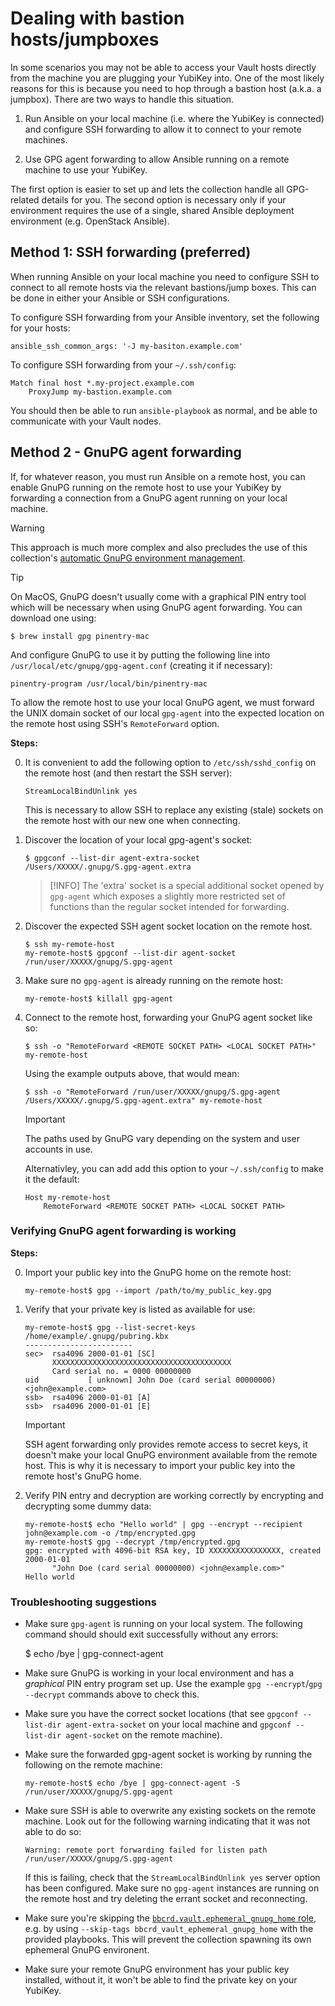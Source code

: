 Dealing with bastion hosts/jumpboxes
====================================

In some scenarios you may not be able to access your Vault hosts directly from
the machine you are plugging your YubiKey into. One of the most likely reasons
for this is because you need to hop through a bastion host (a.k.a. a jumpbox).
There are two ways to handle this situation.

1. Run Ansible on your local machine (i.e. where the YubiKey is connected) and
   configure SSH forwarding to allow it to connect to your remote machines.

2. Use GPG agent forwarding to allow Ansible running on a remote machine to use
   your YubiKey.

The first option is easier to set up and lets the collection handle all
GPG-related details for you. The second option is necessary only if your
environment requires the use of a single, shared Ansible deployment environment
(e.g. OpenStack Ansible).


Method 1: SSH forwarding (preferred)
------------------------------------

When running Ansible on your local machine you need to configure SSH to connect
to all remote hosts via the relevant bastions/jump boxes. This can be done in
either your Ansible or SSH configurations.

To configure SSH forwarding from your Ansible inventory, set the following for
your hosts:

    ansible_ssh_common_args: '-J my-basiton.example.com'

To configure SSH forwarding from your `~/.ssh/config`:

    Match final host *.my-project.example.com
        ProxyJump my-bastion.example.com

You should then be able to run `ansible-playbook` as normal, and be able to
communicate with your Vault nodes.


Method 2 - GnuPG agent forwarding
---------------------------------

If, for whatever reason, you must run Ansible on a remote host, you can enable
GnuPG running on the remote host to use your YubiKey by forwarding a connection
from a GnuPG agent running on your local machine.

> [!WARNING]
> This approach is much more complex and also precludes the use of this
> collection's [automatic GnuPG environment
> management](../roles/ephemeral_gnupg_home).

> [!TIP]
> On MacOS, GnuPG doesn't usually come with a graphical PIN entry tool which
> will be necessary when using GnuPG agent forwarding. You can download one
> using:
>
>     $ brew install gpg pinentry-mac
>
> And configure GnuPG to use it by putting the following line into
> `/usr/local/etc/gnupg/gpg-agent.conf` (creating it if necessary):
>
>     pinentry-program /usr/local/bin/pinentry-mac

To allow the remote host to use your local GnuPG agent, we must forward the
UNIX domain socket of our local `gpg-agent` into the expected location on the
remote host using SSH's `RemoteForward` option.

**Steps:**

0. It is convenient to add the following option to `/etc/ssh/sshd_config` on
   the remote host (and then restart the SSH server):

       StreamLocalBindUnlink yes
   
   This is necessary to allow SSH to replace any existing (stale) sockets on
   the remote host with our new one when connecting.

1. Discover the location of your local gpg-agent's socket:

       $ gpgconf --list-dir agent-extra-socket
       /Users/XXXXX/.gnupg/S.gpg-agent.extra
   
   > [!INFO]
   > The 'extra' socket is a special additional socket opened by `gpg-agent`
   > which exposes a slightly more restricted set of functions than the regular
   > socket intended for forwarding.

2. Discover the expected SSH agent socket location on the remote host.

       $ ssh my-remote-host
       my-remote-host$ gpgconf --list-dir agent-socket
       /run/user/XXXXX/gnupg/S.gpg-agent

3. Make sure no `gpg-agent` is already running on the remote host:

       my-remote-host$ killall gpg-agent

4. Connect to the remote host, forwarding your GnuPG agent socket like so:

       $ ssh -o "RemoteForward <REMOTE SOCKET PATH> <LOCAL SOCKET PATH>" my-remote-host

   Using the example outputs above, that would mean:

       $ ssh -o "RemoteForward /run/user/XXXXX/gnupg/S.gpg-agent /Users/XXXXX/.gnupg/S.gpg-agent.extra" my-remote-host

   > [!IMPORTANT]
   > The paths used by GnuPG vary depending on the system and user accounts in
   > use.
   
   Alternativley, you can add add this option to your `~/.ssh/config` to make
   it the default:
   
       Host my-remote-host
           RemoteForward <REMOTE SOCKET PATH> <LOCAL SOCKET PATH>


### Verifying GnuPG agent forwarding is working

**Steps:**

0. Import your public key into the GnuPG home on the remote host:

       my-remote-host$ gpg --import /path/to/my_public_key.gpg

1. Verify that your private key is listed as available for use:
   
       my-remote-host$ gpg --list-secret-keys
       /home/example/.gnupg/pubring.kbx
       ------------------------
       sec>  rsa4096 2000-01-01 [SC]
             XXXXXXXXXXXXXXXXXXXXXXXXXXXXXXXXXXXXXXXX
             Card serial no. = 0000 00000000
       uid           [ unknown] John Doe (card serial 00000000) <john@example.com>
       ssb>  rsa4096 2000-01-01 [A]
       ssb>  rsa4096 2000-01-01 [E]
   
   > [!IMPORTANT]
   > SSH agent forwarding only provides remote access to secret keys, it
   > doesn't make your local GnuPG environment available from the remote host.
   > This is why it is necessary to import your public key into the remote
   > host's GnuPG home.

2. Verify PIN entry and decryption are working correctly by encrypting and
   decrypting some dummy data:

       my-remote-host$ echo "Hello world" | gpg --encrypt --recipient john@example.com -o /tmp/encrypted.gpg
       my-remote-host$ gpg --decrypt /tmp/encrypted.gpg
       gpg: encrypted with 4096-bit RSA key, ID XXXXXXXXXXXXXXXX, created 2000-01-01
             "John Doe (card serial 00000000) <john@example.com>"
       Hello world


### Troubleshooting suggestions

* Make sure `gpg-agent` is running on your local system. The following command
  should should exit successfully without any errors:

     $ echo /bye | gpg-connect-agent

* Make sure GnuPG is working in your local environment and has a *graphical*
  PIN entry program set up. Use the example `gpg --encrypt`/`gpg --decrypt`
  commands above to check this.

* Make sure you have the correct socket locations (that see `gpgconf --list-dir
  agent-extra-socket` on your local machine and `gpgconf --list-dir
  agent-socket` on the remote machine).

* Make sure the forwarded gpg-agent socket is working by running the following
  on the remote machine:

      my-remote-host$ echo /bye | gpg-connect-agent -S /run/user/XXXXX/gnupg/S.gpg-agent

* Make sure SSH is able to overwrite any existing sockets on the remote
  machine. Look out for the following warning indicating that it was not able
  to do so:

      Warning: remote port forwarding failed for listen path /run/user/XXXXX/gnupg/S.gpg-agent

  If this is failing, check that the `StreamLocalBindUnlink yes` server option has been configured. Make sure no `gpg-agent` instances are running on the remote host and try deleting the errant socket and reconnecting.

* Make sure you're skipping the [`bbcrd.vault.ephemeral_gnupg_home`
  role](../roles/ephemeral_gnupg_home), e.g. by using `--skip-tags
  bbcrd_vault_ephemeral_gnupg_home` with the provided playbooks. This will
  prevent the collection spawning its own ephemeral GnuPG environent.

* Make sure your remote GnuPG environment has your public key installed,
  without it, it won't be able to find the private key on your YubiKey.
